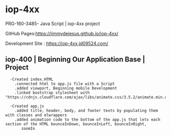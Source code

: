 # iop-4xx

PRG-160-3485- Java Script | iop-4xx project

GitHub Pages:https://jimmydejesus.github.io/iop-4xx/

Development Site : https://iop-4xx.jd09524.com/

## iop-400 | Beginning Our Application Base | Project
~~~~~~~~~~~~~~~~~~~~~~~~~~~~~~~~~~~~~~~~~~~~~~~~~~~~~~~~~~~~~~~~~~~~~~~~~~~~~~~
  -Created index.HTML
    .connected html to app.js file with a Script
    .added viewport, Beginning mobile Development
    .linked bootstrap stylesheet with "https://cdnjs.cloudflare.com/ajax/libs/animate.css/3.5.2/animate.min.css"

  -Created app.js
    .added title, header, body, and footer texts by populating them with classes and elwrappers
    .added animation code to the bottom of the app.js that lets each section of the HTML bounceInDown, bounceInLeft, bounceInRight,
       zoomIn
